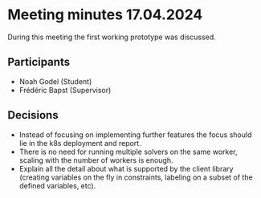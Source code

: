 # Meeting minutes 17.04.2024

During this meeting the first working prototype was discussed.

## Participants

* Noah Godel (Student)
* Frédéric Bapst (Supervisor)

## Decisions

* Instead of focusing on implementing further features the focus should lie in the k8s deployment and report.
* There is no need for running multiple solvers on the same worker, scaling with the number of workers is enough.
* Explain all the detail about what is supported by the client library (creating variables on the fly in constraints, labeling on a subset of the defined variables, etc).


